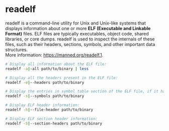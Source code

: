 # readelf

readelf is a command-line utility for Unix and Unix-like systems that displays information about one or more **ELF (Executable and Linkable Format)** files.
ELF files are typically executables, object code, shared libraries, or core dumps.
readelf is used to inspect the internals of these files, such as their headers, sections, symbols, and other important data structures.  
More information: <https://manned.org/readelf.1>.  

```bash
# Display all information about the ELF file:
readelf -a|-all path/to/binary | less

# Display all the headers present in the ELF file:
readelf -e|--headers path/to/binary

# Display the entries in symbol table section of the ELF file, if it has one:
readelf -s|--symbols path/to/binary

# Display ELF header information:
readelf -h|--file-header path/to/binary

# Display ELF section header information:
readelf -S|--section-headers path/to/binary
```
